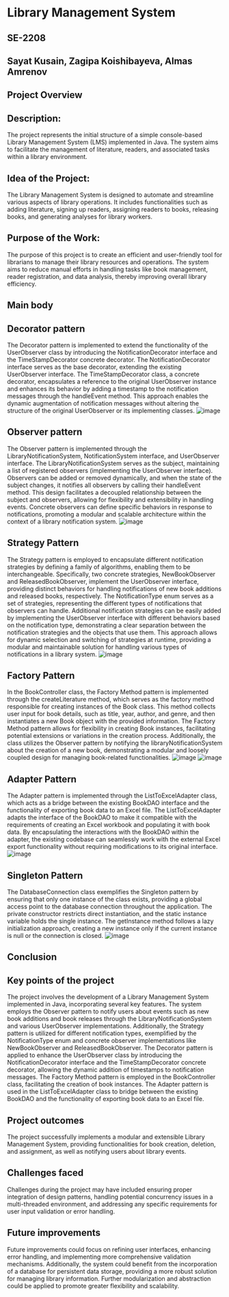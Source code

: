 # Library Management System
## SE-2208
## Sayat Kusain, Zagipa  Koishibayeva, Almas Amrenov
## Project Overview
## Description:
The project represents the initial structure of a simple console-based Library Management System (LMS) implemented in Java. The system aims to facilitate the management of literature, readers,
and associated tasks within a library environment.
## Idea of the Project:
The Library Management System is designed to automate and streamline various aspects of library operations. It includes functionalities such as adding literature, signing up readers, assigning readers to books, 
releasing books, and generating analyses for library workers. 
## Purpose of the Work:
The purpose of this project is to create an efficient and user-friendly tool for librarians to manage their library resources and operations. The system aims to reduce manual efforts in handling tasks
like book management,
reader registration, and data analysis, thereby improving overall library efficiency.
## Main body
## Decorator pattern
The Decorator pattern is implemented to extend the functionality of the UserObserver class by introducing the NotificationDecorator interface and the TimeStampDecorator 
concrete decorator. The NotificationDecorator interface serves as the base decorator, extending the existing UserObserver interface. The TimeStampDecorator class, a concrete decorator, encapsulates
a reference to the original UserObserver instance and enhances its behavior by adding a timestamp to the notification messages through the handleEvent method. This approach enables the dynamic augmentation
of notification messages without altering the structure of the original UserObserver or its implementing classes. 
![image](https://github.com/EsQueues/management-system/assets/122588120/30933bd2-9de9-4fec-9fe9-298da424052a)

## Observer pattern
The Observer pattern is implemented through the LibraryNotificationSystem, NotificationSystem interface, and UserObserver interface. The LibraryNotificationSystem serves as the subject,
maintaining a list of registered observers (implementing the UserObserver interface). Observers can be added or removed dynamically, and when the state of the subject changes, it notifies all observers by
calling their handleEvent method. This design facilitates a decoupled relationship between the subject and observers, allowing for flexibility and extensibility in handling events. Concrete observers can 
define specific behaviors in response to notifications, promoting a modular and scalable architecture within the context of a library notification system.
![image](https://github.com/EsQueues/management-system/assets/122588120/5ee97b9d-1bf3-479e-b800-e3dcd3486f9c)

## Strategy Pattern
The Strategy pattern is employed to encapsulate different notification strategies by defining a family of algorithms, enabling them to be interchangeable. Specifically, two concrete strategies, 
NewBookObserver and ReleasedBookObserver, implement the UserObserver interface, providing distinct behaviors for handling notifications of new book additions and released books, respectively. 
The NotificationType enum serves as a set of strategies, representing the different types of notifications that observers can handle. Additional notification strategies can be easily added by
implementing the UserObserver interface with different behaviors based on the notification type,
demonstrating a clear separation between the notification strategies and the objects that use them. This approach allows for dynamic selection and switching of strategies at runtime, 
providing a modular and maintainable solution for handling various types of notifications in a library system.
![image](https://github.com/EsQueues/management-system/assets/122588120/67cda32a-0634-4edc-9515-18c3906a5fb5)

## Factory Pattern
In the BookController class, the Factory Method pattern is implemented through the createLiterature method, which serves as the factory method responsible for creating instances of the Book class. 
This method collects user input for book details, such as title, year, author, and genre, and then instantiates a new Book object with the provided information. The Factory Method pattern allows for flexibility
in creating Book instances, facilitating potential extensions or variations in the creation process. Additionally, the class utilizes the Observer pattern by notifying the libraryNotificationSystem about the 
creation of a new book, demonstrating a modular and loosely coupled design for managing book-related functionalities.
![image](https://github.com/EsQueues/management-system/assets/122588120/78d6c323-4003-4b55-a310-71f1505d74e3)
![image](https://github.com/EsQueues/management-system/assets/122588120/42f503c0-f02a-4e9e-a2da-f0e3f97be175)

## Adapter Pattern
The Adapter pattern is implemented through the ListToExcelAdapter class, which acts as a bridge between the existing BookDAO interface and the functionality of exporting
book data to an Excel file. The ListToExcelAdapter adapts the interface of the BookDAO to make it compatible with the requirements of creating an Excel workbook and populating it with book data.
By encapsulating the interactions with the BookDAO within the adapter, the existing codebase can seamlessly work with the external Excel export functionality without requiring modifications to its
original interface.
![image](https://github.com/EsQueues/management-system/assets/122588120/8e41c1ba-9286-42cb-863b-948192edc09b)

## Singleton Pattern
The DatabaseConnection class exemplifies the Singleton pattern by ensuring that only one instance of the class exists, providing a global access point to the database connection throughout the application.
The private constructor restricts direct instantiation, and the static instance variable holds the single instance. The getInstance method follows a lazy initialization approach, creating a new instance
only if the current instance is null or the connection is closed.
![image](https://github.com/EsQueues/management-system/assets/122588120/690dcc39-02a1-40a9-a71f-784ad5226c40)

## Conclusion
## Key points of the project
The project involves the development of a Library Management System implemented in Java, incorporating several key features. The system employs the Observer pattern to notify users about events such
as new book additions and book releases through the LibraryNotificationSystem and various UserObserver implementations. Additionally, the Strategy pattern is utilized for different notification types,
exemplified by the NotificationType enum and concrete observer implementations like NewBookObserver and ReleasedBookObserver. The Decorator pattern is applied to enhance the UserObserver class by introducing
the NotificationDecorator interface and the TimeStampDecorator concrete decorator, allowing the dynamic addition of timestamps to notification messages. The Factory Method pattern is employed in
the BookController class, facilitating the creation of book instances. The Adapter pattern is used in the ListToExcelAdapter class to bridge between the existing BookDAO and the functionality
of exporting book data to an Excel file.
## Project outcomes
The project successfully implements a modular and extensible Library Management System, providing functionalities for book creation, deletion, and assignment, as well as notifying users about library events.
## Challenges faced
Challenges during the project may have included ensuring proper integration of design patterns, handling potential concurrency issues in a multi-threaded environment, and addressing any specific
requirements for user input validation or error handling.
## Future improvements
Future improvements could focus on refining user interfaces, enhancing error handling, and implementing more comprehensive validation mechanisms. Additionally, the system could benefit from the
incorporation of a database for persistent data storage, providing a more robust solution for managing library information. Further modularization and abstraction could be applied to promote greater
flexibility and scalability.

